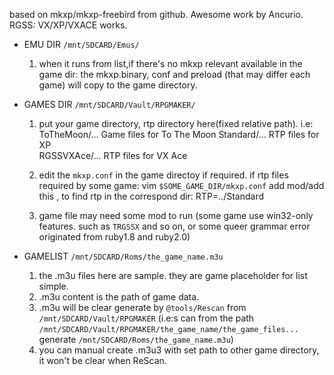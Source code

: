 based on mkxp/mkxp-freebird from github. Awesome work by Ancurio.
RGSS: VX/XP/VXACE works.

- EMU DIR	`/mnt/SDCARD/Emus/`

  1. when it runs from list,if there's no mkxp relevant available in the game dir: the mkxp.binary, conf and preload (that may differ each game) will copy to the game directory.

- GAMES DIR	`/mnt/SDCARD/Vault/RPGMAKER/`

  1. put your game directory, rtp directory here(fixed relative path).  i.e:
     ToTheMoon/...  Game files for To The Moon 
     Standard/...   RTP files for XP  
     RGSSVXAce/...  RTP files for VX Ace 

  2. edit the `mkxp.conf` in the game directoy if required.
  if rtp files required by some game:
  vim `$SOME_GAME_DIR/mkxp.conf`
  add mod/add this , to find rtp in the correspond dir: 
  RTP=../Standard

  3. game file may need some mod to run (some game use win32-only features. such as `TRGSSX` and so on,  or some queer grammar error originated from ruby1.8 and ruby2.0)

- GAMELIST	`/mnt/SDCARD/Roms/the_game_name.m3u`
  1.  the .m3u files here are sample.  they are game placeholder for list simple. 
  2.  .m3u content is the path of game data.
  3.  .m3u will be clear generate by `@tools/Rescan` from `/mnt/SDCARD/Vault/RPGMAKER`
     (i.e:s can from the path 
     `/mnt/SDCARD/Vault/RPGMAKER/the_game_name/the_game_files...`
     generate 
     `/mnt/SDCARD/Roms/the_game_name.m3u`)
  4. you can manual create .m3u3 with set path to other game directory, it won't be clear when ReScan.
